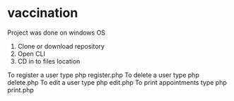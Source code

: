 # vaccination
Project was done on windows OS

1. Clone or download repository
2. Open CLI 
3. CD in to files location

To register a user type php register.php
To delete a user type php delete.php
To edit a user type php edit.php
To print appointments type php print.php
